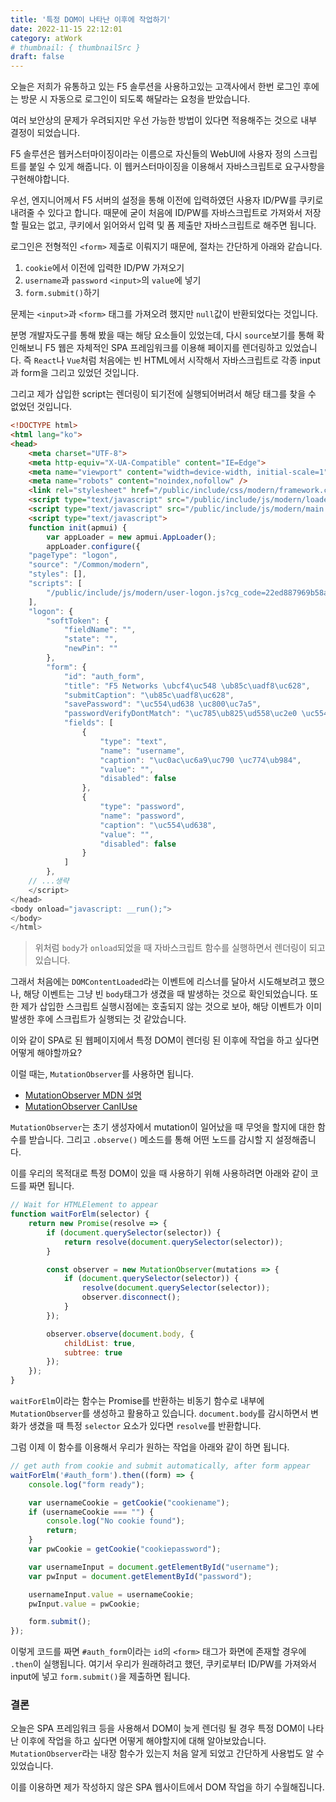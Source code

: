 ```yaml
---
title: '특정 DOM이 나타난 이후에 작업하기'
date: 2022-11-15 22:12:01
category: atWork
# thumbnail: { thumbnailSrc }
draft: false
---
```


오늘은 저희가 유통하고 있는 F5 솔루션을 사용하고있는 고객사에서 한번 로그인 후에는 방문 시 자동으로 로그인이 되도록 해달라는 요청을 받았습니다.

여러 보안상의 문제가 우려되지만 우선 가능한 방법이 있다면 적용해주는 것으로 내부 결정이 되었습니다.

F5 솔루션은 웹커스터마이징이라는 이름으로 자신들의 WebUI에 사용자 정의 스크립트를 붙일 수 있게 해줍니다. 이 웹커스터마이징을 이용해서 자바스크립트로 요구사항을 구현해야합니다.

우선, 엔지니어께서 F5 서버의 설정을 통해 이전에 입력하였던 사용자 ID/PW를 쿠키로 내려줄 수 있다고 합니다. 때문에 굳이 처음에 ID/PW를 자바스크립트로 가져와서 저장할 필요는 없고, 쿠키에서 읽어와서 입력 및 폼 제출만 자바스크립트로 해주면 됩니다.

로그인은 전형적인 `<form>` 제출로 이뤄지기 때문에, 절차는 간단하게 아래와 같습니다.

1. `cookie`에서 이전에 입력한 ID/PW 가져오기
2. `username`과 `password` `<input>`의 `value`에 넣기
3. `form.submit()`하기

문제는 `<input>`과 `<form>` 태그를 가져오려 했지만 `null`값이 반환되었다는 것입니다.

분명 개발자도구를 통해 봤을 때는 해당 요소들이 있었는데, 다시 `source`보기를 통해 확인해보니 F5 웹은 자체적인 SPA 프레임워크를 이용해 페이지를 렌더링하고 있었습니다. 즉 `React`나 `Vue`처럼 처음에는 빈 HTML에서 시작해서 자바스크립트로 각종 input과 form을 그리고 있었던 것입니다.

그리고 제가 삽입한 script는 렌더링이 되기전에 실행되어버려서 해당 태그를 찾을 수 없었던 것입니다.

```html
<!DOCTYPE html>
<html lang="ko">
<head>
    <meta charset="UTF-8">
    <meta http-equiv="X-UA-Compatible" content="IE=Edge">
    <meta name="viewport" content="width=device-width, initial-scale=1" />
    <meta name="robots" content="noindex,nofollow" />
    <link rel="stylesheet" href="/public/include/css/modern/framework.css?q=1649477949" />
    <script type="text/javascript" src="/public/include/js/modern/loader.js?q=1649477949"></script>
    <script type="text/javascript" src="/public/include/js/modern/main.js?q=1649477949"></script>
    <script type="text/javascript">
    function init(apmui) {
        var appLoader = new apmui.AppLoader();
        appLoader.configure({
    "pageType": "logon",
    "source": "/Common/modern",
    "styles": [],
    "scripts": [
        "/public/include/js/modern/user-logon.js?cg_code=22ed887969b58abee4cd97df8feddd5b&cg_name=n8h5bofZ1W9V6H1P4a0Auk_iaxJPaAJMZycBJq0xRtvVzCNQbEk-4zhhmrtx3xde"
    ],
    "logon": {
        "softToken": {
            "fieldName": "",
            "state": "",
            "newPin": ""
        },
        "form": {
            "id": "auth_form",
            "title": "F5 Networks \ubcf4\uc548 \ub85c\uadf8\uc628",
            "submitCaption": "\ub85c\uadf8\uc628",
            "savePassword": "\uc554\ud638 \uc800\uc7a5",
            "passwordVerifyDontMatch": "\uc785\ub825\ud558\uc2e0 \uc554\ud638\uac00 \uc77c\uce58\ud558\uc9c0 \uc54a\uc2b5\ub2c8\ub2e4.",
            "fields": [
                {
                    "type": "text",
                    "name": "username",
                    "caption": "\uc0ac\uc6a9\uc790 \uc774\ub984",
                    "value": "",
                    "disabled": false
                },
                {
                    "type": "password",
                    "name": "password",
                    "caption": "\uc554\ud638",
                    "value": "",
                    "disabled": false
                }
            ]
        },
    // ...생략
    </script>
</head>
<body onload="javascript: __run();">
</body>
</html>
```

> 위처럼 `body`가 `onload`되었을 때 자바스크립트 함수를 실행하면서 렌더링이 되고 있습니다.

그래서 처음에는 `DOMContentLoaded`라는 이벤트에 리스너를 달아서 시도해보려고 했으나, 해당 이벤트는 그냥 빈 `body`태그가 생겼을 때 발생하는 것으로 확인되었습니다. 또한 제가 삽입한 스크립트 실행시점에는 호출되지 않는 것으로 보아, 해당 이벤트가 이미 발생한 후에 스크립트가 실행되는 것 같았습니다.

이와 같이 SPA로 된 웹페이지에서 특정 DOM이 렌더링 된 이후에 작업을 하고 싶다면 어떻게 해야할까요?

이럴 때는, `MutationObserver`를 사용하면 됩니다.

- [MutationObserver MDN 설명](https://developer.mozilla.org/ko/docs/Web/API/MutationObserver)
- [MutationObserver CanIUse](https://caniuse.com/?search=MutationObserver)

`MutationObserver`는 초기 생성자에서 mutation이 일어났을 때 무엇을 할지에 대한 함수를 받습니다. 그리고 `.observe()` 메소드를 통해 어떤 노드를 감시할 지 설정해줍니다.

이를 우리의 목적대로 특정 DOM이 있을 때 사용하기 위해 사용하려면 아래와 같이 코드를 짜면 됩니다.

```javascript
// Wait for HTMLElement to appear
function waitForElm(selector) {
    return new Promise(resolve => {
        if (document.querySelector(selector)) {
            return resolve(document.querySelector(selector));
        }

        const observer = new MutationObserver(mutations => {
            if (document.querySelector(selector)) {
                resolve(document.querySelector(selector));
                observer.disconnect();
            }
        });

        observer.observe(document.body, {
            childList: true,
            subtree: true
        });
    });
}
```

`waitForElm`이라는 함수는 Promise를 반환하는 비동기 함수로 내부에 `MutationObserver`를 생성하고 활용하고 있습니다. `document.body`를 감시하면서 변화가 생겼을 때 특정 `selector` 요소가 있다면 `resolve`를 반환합니다.

그럼 이제 이 함수를 이용해서 우리가 원하는 작업을 아래와 같이 하면 됩니다.

```javascript
// get auth from cookie and submit automatically, after form appear
waitForElm('#auth_form').then((form) => {
    console.log("form ready");

    var usernameCookie = getCookie("cookiename");
    if (usernameCookie === "") {
        console.log("No cookie found");
        return;
    }
    var pwCookie = getCookie("cookiepassword");

    var usernameInput = document.getElementById("username");
    var pwInput = document.getElementById("password");

    usernameInput.value = usernameCookie;
    pwInput.value = pwCookie;

    form.submit();
});
```

이렇게 코드를 짜면 `#auth_form`이라는 `id`의 `<form>` 태그가 화면에 존재할 경우에 `.then`이 실행됩니다. 여기서 우리가 원래하려고 했던, 쿠키로부터 ID/PW를 가져와서 input에 넣고 `form.submit()`을 제출하면 됩니다.

### 결론

오늘은 SPA 프레임워크 등을 사용해서 DOM이 늦게 렌더링 될 경우 특정 DOM이 나타난 이후에 작업을 하고 싶다면 어떻게 해야할지에 대해 알아보았습니다. `MutationObserver`라는 내장 함수가 있는지 처음 알게 되었고 간단하게 사용법도 알 수 있었습니다.

이를 이용하면 제가 작성하지 않은 SPA 웹사이트에서 DOM 작업을 하기 수월해집니다.
